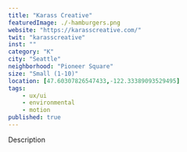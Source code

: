 ```yaml
---
title: "Karass Creative"
featuredImage: ./-hamburgers.png
website: "https://karasscreative.com/"
twit: "karasscreative"
inst: ""
category: "K"
city: "Seattle"
neighborhood: "Pioneer Square"
size: "Small (1-10)"
location: [47.60307826547433,-122.33389093529495]
tags:
    - ux/ui
    - environmental
    - motion
published: true
---
```


Description
